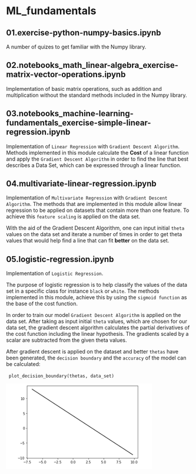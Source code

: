 # ML_fundamentals

## 01.exercise-python-numpy-basics.ipynb
A number of quizes to get familiar with the Numpy library.

## 02.notebooks_math_linear-algebra_exercise-matrix-vector-operations.ipynb
Implementation of basic matrix operations, such as addition and multiplication without the standard methods included in the Numpy library.

## 03.notebooks_machine-learning-fundamentals_exercise-simple-linear-regression.ipynb
Implementation of `Linear Regression` with `Gradient Descent Algorithm`. Methods implemented in this module calculate the **Cost** of a linear function and apply the `Gradient Descent Algorithm` in order to find the line that best describes a Data Set, which can be expressed through a linear function.

## 04.multivariate-linear-regression.ipynb
Implementation of `Multivariate Regression` with `Gradient Descent Algorithm`. The methods that are implemented in this module allow linear regression to be applied on datasets that contain more than one feature. To achieve this `feature scaling` is applied on the data set.

With the aid of the Gradient Descent Algorithm, one can input initial `theta` values on the data set and iterate a number of times in order to get theta values that would help find a line that can fit **better** on the data set.

## 05.logistic-regression.ipynb
Implementation of `Logistic Regression`.

The purpose of logistic regression is to help classify the values of the data set in a specific class for instance `black` or `white`. The methods implemented in this module, achieve this by using the `sigmoid function` as the base of the cost function.

In order to train our model `Gradient Descent Algorithm` is applied on the data set. After taking as input initial `theta` values, which are chosen for our data set, the gradient descent algorithm calculates the partial derivatives of the cost function including the linear hypothesis. The gradients scaled by a scalar are subtracted from the given theta values.

After gradient descent is applied on the dataset and better `thetas` have been generated, the `decision boundary` and the `accuracy` of the model can be calculated:

` plot_decision_boundary(thetas, data_set)`

![Screenshot](decision_boundary.PNG)
